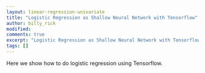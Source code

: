 ```yaml
---
layout: linear-regression-univariate
title: "Logistic Regression as Shallow Neural Network with Tensorflow"
author: billy_rick
modified:
comments: true
excerpt: "Logistic Regression as Shallow Neural Network with Tensorflow"
tags: []
---
```


Here we show how to do logistic regression using Tensorflow. 